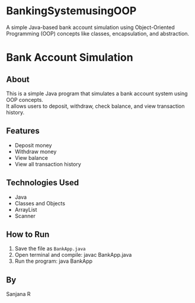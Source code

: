 # BankingSystemusingOOP
A simple Java-based bank account simulation using Object-Oriented Programming (OOP) concepts like classes, encapsulation, and abstraction.
# Bank Account Simulation

## About
This is a simple Java program that simulates a bank account system using OOP concepts.  
It allows users to deposit, withdraw, check balance, and view transaction history.

## Features
- Deposit money
- Withdraw money
- View balance
- View all transaction history

## Technologies Used
- Java
- Classes and Objects
- ArrayList
- Scanner

## How to Run
1. Save the file as `BankApp.java`
2. Open terminal and compile:
   javac BankApp.java
3. Run the program:
   java BankApp

## By
Sanjana R

